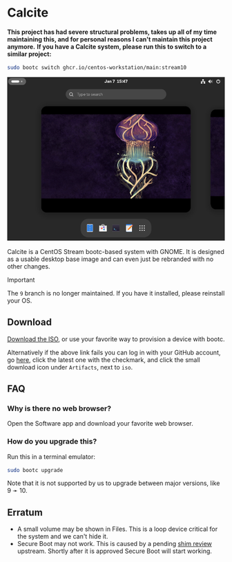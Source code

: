 # Calcite

**This project has had severe structural problems, takes up all of my time maintaining this, and for personal reasons I can't maintain this project anymore.**
**If you have a Calcite system, please run this to switch to a similar project:**
```bash
sudo bootc switch ghcr.io/centos-workstation/main:stream10
```

![Screenshot of the OS](calcite.png)

Calcite is a CentOS Stream bootc-based system with GNOME. It is designed as a usable desktop base image and can even just be rebranded with no other changes.

> [!IMPORTANT]
> The `9` branch is no longer maintained. If you have it installed, please reinstall your OS.

## Download

[Download the ISO](https://nightly.link/CalciteAuthors/calcite/workflows/iso/main/iso.zip), or use your favorite way to provision a device with bootc.

Alternatively if the above link fails you can log in with your GitHub account, go [here](https://github.com/CalciteAuthors/calcite/actions/workflows/iso.yml), click the latest one with the checkmark, and click the small download icon under `Artifacts`, next to `iso`.

## FAQ

### Why is there no web browser?

Open the Software app and download your favorite web browser.

### How do you upgrade this?

Run this in a terminal emulator:

```bash
sudo bootc upgrade
```

Note that it is not supported by us to upgrade between major versions, like 9 ➛ 10.

## Erratum

- A small volume may be shown in Files. This is a loop device critical for the system and we can't hide it.
- Secure Boot may not work. This is caused by a pending [shim review](https://github.com/rhboot/shim-review/issues/454) upstream. Shortly after it is approved Secure Boot will start working.
